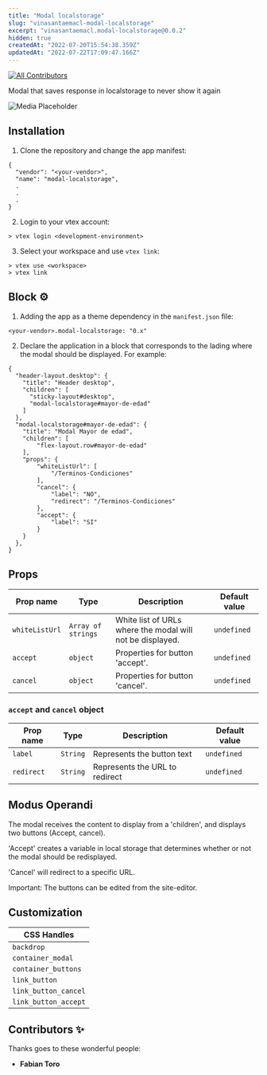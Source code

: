 ```yaml
---
title: "Modal localstorage"
slug: "vinasantaemacl-modal-localstorage"
excerpt: "vinasantaemacl.modal-localstorage@0.0.2"
hidden: true
createdAt: "2022-07-20T15:54:38.359Z"
updatedAt: "2022-07-22T17:09:47.166Z"
---
```

[![All Contributors](https://img.shields.io/badge/all_contributors-1-orange.svg?style=flat-square)](#contributors-)

Modal that saves response in localstorage to never show it again

![Media Placeholder](./modal-localStorage.JPG)

## Installation 
1. Clone the repository and change the app manifest:
```
{
  "vendor": "<your-vendor>",
  "name": "modal-localstorage",
  .
  .
  .
}
```
2. Login to your vtex account:
```
> vtex login <development-environment>
```
3. Select your workspace and use `vtex link`:
```
> vtex use <workspace>
> vtex link
```

## Block ⚙
1. Adding the app as a theme dependency in the `manifest.json` file:
```
<your-vendor>.modal-localstorage: "0.x"
```
2. Declare the application in a block that corresponds to the lading where the modal should be displayed. For example:
```
{
  "header-layout.desktop": {
    "title": "Header desktop",
    "children": [
      "sticky-layout#desktop",
      "modal-localstorage#mayor-de-edad"
    ]
  },
  "modal-localstorage#mayor-de-edad": {
    "title": "Modal Mayor de edad",
    "children": [
        "flex-layout.row#mayor-de-edad"
    ],
    "props": {
        "whiteListUrl": [
            "/Terminos-Condiciones"
        ],
        "cancel": {
            "label": "NO",
            "redirect": "/Terminos-Condiciones"
        },
        "accept": {
            "label": "SI"
        }
    }
  },
}
```

## Props

| Prop name    | Type            | Description    | Default value                                                                                                                               |
| ------------ | --------------- | --------------------------------------------------------------------------------------------------------------------------------------------- | ---------- | 
| `whiteListUrl` | `Array of strings` |  White list of URLs where the modal will not be displayed.   | `undefined`   |
| `accept` | `object` | Properties for button 'accept'. | `undefined`   |
| `cancel` | `object` | Properties for button 'cancel'. | `undefined`   |

### `accept` and `cancel` object
| Prop name    | Type            | Description    | Default value                                                                                                                               |
| ------------ | --------------- | --------------------------------------------------------------------------------------------------------------------------------------------- | ---------- | 
| `label` | `String` |  Represents the button text  | `undefined`  |
| `redirect` | `String` |  Represents the URL to redirect| `undefined`  |

## Modus Operandi

The modal receives the content to display from a 'children', and displays two buttons (Accept, cancel). 

'Accept' creates a variable in local storage that determines whether or not the modal should be redisplayed. 

'Cancel' will redirect to a specific URL.

Important: The buttons can be edited from the site-editor.

## Customization

| CSS Handles |
| ----------- |
| `backdrop` |
| `container_modal` |
| `container_buttons` |
| `link_button` |
| `link_button_cancel` |
| `link_button_accept` |

## Contributors ✨

Thanks goes to these wonderful people:

<!-- ALL-CONTRIBUTORS-LIST:START - Do not remove or modify this section -->
<!-- prettier-ignore-start -->
<!-- markdownlint-disable -->
<!-- markdownlint-enable -->
<!-- prettier-ignore-end -->

<!-- ALL-CONTRIBUTORS-LIST:END -->

- **Fabian Toro**
